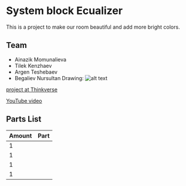 # System block Ecualizer

This is a project to make our room beautiful and add more bright colors. 

## Team
* Ainazik Momunalieva
* Tilek Kenzhaev
* Argen Teshebaev
* Begaliev Nursultan
Drawing:
![alt text](C:\Users\User_U\Music\Sphere.PNG)

 [project at Thinkverse]()

 [YouTube video]()

## Parts List
| Amount | Part |
|--------|------|
|   1   |
|   1   |
|   1   |
|   1   |
